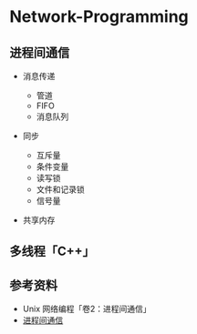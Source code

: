 # Network-Programming

## 进程间通信

* 消息传递
  + 管道
  + FIFO
  + 消息队列
  
* 同步
  + 互斥量
  + 条件变量
  + 读写锁
  + 文件和记录锁
  + 信号量
  
* 共享内存

## 多线程「C++」


## 参考资料

* Unix 网络编程「卷2：进程间通信」
* [进程间通信](http://docs.oracle.com/cd/E38902_01/html/E38880/svipc-38596.html#scrolltoc)

